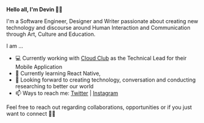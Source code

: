 <strong>Hello all, I'm Devin 👋🏾 </strong> 

I'm a Software Engineer, Designer and Writer passionate about creating new technology and discourse around Human Interaction and Communication through Art, Culture and Education. 

I am ...
- 💻  Currently working with <a href="www.mycloudclub.org">Cloud Club</a> as the Technical Lead for their Mobile Application
- 🌱  Currently learning React Native,
- 🌳 Looking forward to creating technology, conversation and conducting researching to better our world 
- 📫  Ways to reach me: <a href="www.twitter.com/devxnwxlson">Twitter</a> | <a href="www.instagram.com/devxnwxlson">Instagram</a>

Feel free to reach out regarding collaborations, opportunities or if you just want to connect ✌🏾
